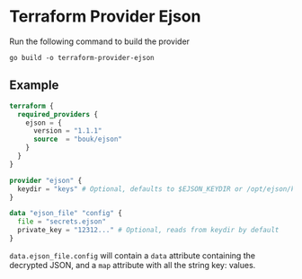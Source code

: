 # Terraform Provider Ejson

Run the following command to build the provider

```shell
go build -o terraform-provider-ejson
```

## Example

```terraform
terraform {
  required_providers {
    ejson = {
      version = "1.1.1"
      source  = "bouk/ejson"
    }
  }
}

provider "ejson" {
  keydir = "keys" # Optional, defaults to $EJSON_KEYDIR or /opt/ejson/keys
}

data "ejson_file" "config" {
  file = "secrets.ejson"
  private_key = "12312..." # Optional, reads from keydir by default
}
```

`data.ejson_file.config` will contain a `data` attribute containing the decrypted JSON, and a `map` attribute with all the string key: values. 

